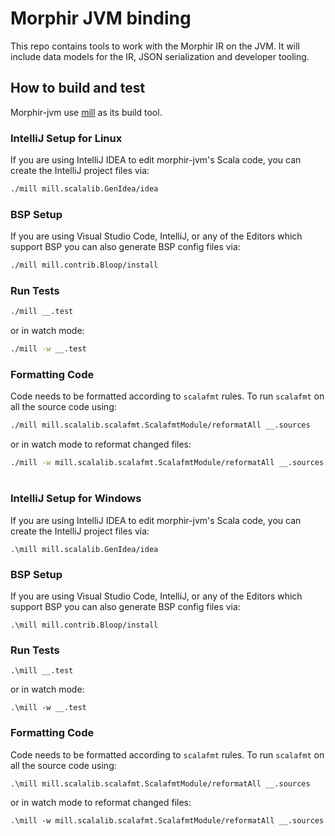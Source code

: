 # Morphir JVM binding

This repo contains tools to work with the Morphir IR on the JVM. It will include data models for the IR, JSON serialization and developer tooling.

## How to build and test

Morphir-jvm use [mill]("http://www.lihaoyi.com/mill/) as its build tool.

### IntelliJ Setup for Linux

If you are using IntelliJ IDEA to edit morphir-jvm's Scala code, you can create the
IntelliJ project files via:

```bash
./mill mill.scalalib.GenIdea/idea
```

### BSP Setup

If you are using Visual Studio Code, IntelliJ, or any of the Editors which support BSP you can also generate BSP config files via:

```bash
./mill mill.contrib.Bloop/install
```

### Run Tests

```bash
./mill __.test
```

or in watch mode:

```bash
./mill -w __.test
```

### Formatting Code

Code needs to be formatted according to `scalafmt` rules. To run `scalafmt` on all the source code using:

```bash
./mill mill.scalalib.scalafmt.ScalafmtModule/reformatAll __.sources
```

or in watch mode to reformat changed files:

```bash
./mill -w mill.scalalib.scalafmt.ScalafmtModule/reformatAll __.sources
```

#

### IntelliJ Setup for Windows

If you are using IntelliJ IDEA to edit morphir-jvm's Scala code, you can create the
IntelliJ project files via:

```
.\mill mill.scalalib.GenIdea/idea
```

### BSP Setup

If you are using Visual Studio Code, IntelliJ, or any of the Editors which support BSP you can also generate BSP config files via:

```
.\mill mill.contrib.Bloop/install
```

### Run Tests

```
.\mill __.test
```

or in watch mode:

```
.\mill -w __.test
```

### Formatting Code

Code needs to be formatted according to `scalafmt` rules. To run `scalafmt` on all the source code using:

```
.\mill mill.scalalib.scalafmt.ScalafmtModule/reformatAll __.sources
```

or in watch mode to reformat changed files:

```
.\mill -w mill.scalalib.scalafmt.ScalafmtModule/reformatAll __.sources
```
